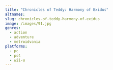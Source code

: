 ```yaml
---
title: "Chronicles of Teddy: Harmony of Exidus"
altnames:
slug: chronicles-of-teddy-harmony-of-exidus
image: /images/91.jpg
genres:
  - action
  - adventure
  - metroidvania
platforms:
  - pc
  - ps4
  - wii-u
---
```



